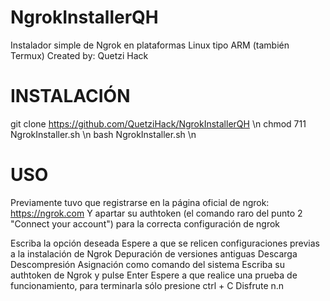 # NgrokInstallerQH

Instalador simple de Ngrok en plataformas Linux tipo ARM (también Termux)
Created by: Quetzi Hack

# INSTALACIÓN

git clone https://github.com/QuetziHack/NgrokInstallerQH \n
chmod 711 NgrokInstaller.sh \n
bash NgrokInstaller.sh \n


# USO

Previamente tuvo que registrarse en la página oficial de ngrok: https://ngrok.com 
Y apartar su authtoken (el comando raro del punto 2 "Connect your account") para la correcta configuración de ngrok


Escriba la opción deseada
Espere a que se relicen configuraciones previas a la instalación de Ngrok
    Depuración de versiones antiguas
    Descarga
    Descompresión
    Asignación como comando del sistema
Escriba su authtoken de Ngrok y pulse Enter
Espere a que realice una prueba de funcionamiento, para terminarla sólo presione ctrl + C
Disfrute n.n
	

